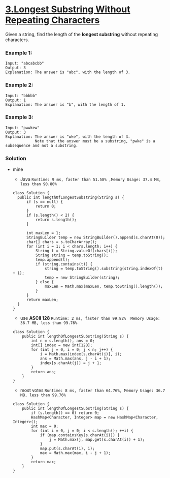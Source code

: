 # [3.Longest Substring Without Repeating Characters](https://leetcode.com/problems/longest-substring-without-repeating-characters/)

Given a string, find the length of the **longest substring** without repeating characters.

### Example 1:
    Input: "abcabcbb"
    Output: 3 
    Explanation: The answer is "abc", with the length of 3. 

### Example 2:
    Input: "bbbbb"
    Output: 1
    Explanation: The answer is "b", with the length of 1.

### Example 3:
    Input: "pwwkew"
    Output: 3
    Explanation: The answer is "wke", with the length of 3. 
                 Note that the answer must be a substring, "pwke" is a subsequence and not a substring.
                 
                 
### Solution
* mine
  * Java `Runtime: 9 ms, faster than 51.58% ,Memory Usage: 37.4 MB, less than 90.80%`
  ```
  class Solution {
    public int lengthOfLongestSubstring(String s) {
        if (s == null) {
            return 0;
        }
        if (s.length() < 2) {
            return s.length();
        }

        int maxLen = 1;
        StringBuilder temp = new StringBuilder().append(s.charAt(0));
        char[] chars = s.toCharArray();
        for (int i = 1; i < chars.length; i++) {
            String t = String.valueOf(chars[i]);
            String string = temp.toString();
            temp.append(t);
            if (string.contains(t)) {
                string = temp.toString().substring(string.indexOf(t) + 1);
                temp = new StringBuilder(string);
            } else {
                maxLen = Math.max(maxLen, temp.toString().length());
            }
        }
        return maxLen;
    }
  }
  ```
  
  * use **ASCII 128**  `Runtime: 2 ms, faster than 99.82%  Memory Usage: 36.7 MB, less than 99.76%`
  ```
  class Solution {
      public int lengthOfLongestSubstring(String s) {
          int n = s.length(), ans = 0;
          int[] index = new int[128];
          for (int j = 0, i = 0; j < n; j++) {
              i = Math.max(index[s.charAt(j)], i);
              ans = Math.max(ans, j - i + 1);
              index[s.charAt(j)] = j + 1;
          }
          return ans;
      }
  }
  ```
  
  * most votes `Runtime: 8 ms, faster than 64.76%, Memory Usage: 36.7 MB, less than 99.76% `
  ```
  class Solution {
      public int lengthOfLongestSubstring(String s) {
          if (s.length() == 0) return 0;
          HashMap<Character, Integer> map = new HashMap<Character, Integer>();
          int max = 0;
          for (int i = 0, j = 0; i < s.length(); ++i) {
              if (map.containsKey(s.charAt(i))) {
                  j = Math.max(j, map.get(s.charAt(i)) + 1);
              }
              map.put(s.charAt(i), i);
              max = Math.max(max, i - j + 1);
          }
          return max;
      }
  }
  ```

